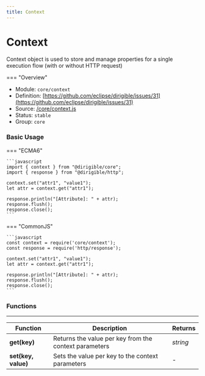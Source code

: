 ```yaml
---
title: Context
---
```


Context
===

Context object is used to store and manage properties for a single execution flow (with or without HTTP request)

=== "Overview"
- Module: `core/context`
- Definition: [https://github.com/eclipse/dirigible/issues/31](https://github.com/eclipse/dirigible/issues/31)
- Source: [/core/context.js](https://github.com/eclipse/dirigible/blob/master/components/api-core/src/main/resources/META-INF/dirigible/core/context.js)
- Status: `stable`
- Group: `core`

### Basic Usage

=== "ECMA6"

    ```javascript
    import { context } from "@dirigible/core";
    import { response } from "@dirigible/http";

    context.set("attr1", "value1");
    let attr = context.get("attr1");

    response.println("[Attribute]: " + attr);
    response.flush();
    response.close();
    ```

=== "CommonJS"

    ```javascript
    const context = require('core/context');
    const response = require('http/response');

    context.set("attr1", "value1");
    let attr = context.get("attr1");

    response.println("[Attribute]: " + attr);
    response.flush();
    response.close();
    ```

### Functions

---

Function     | Description | Returns
------------ | ----------- | --------
**get(key)**   | Returns the value per key from the context parameters | *string*
**set(key, value)**   | Sets the value per key to the context parameters | -
